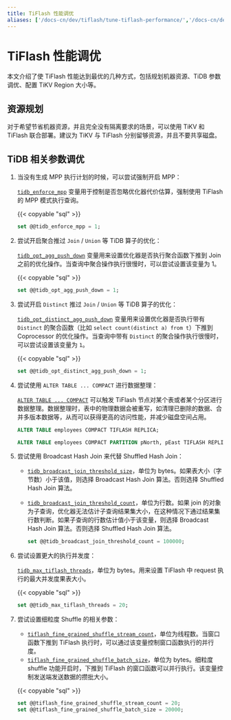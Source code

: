 ```yaml
---
title: TiFlash 性能调优
aliases: ['/docs-cn/dev/tiflash/tune-tiflash-performance/','/docs-cn/dev/reference/tiflash/tune-performance/']
---
```


# TiFlash 性能调优

本文介绍了使 TiFlash 性能达到最优的几种方式，包括规划机器资源、TiDB 参数调优、配置 TiKV Region 大小等。

## 资源规划

对于希望节省机器资源，并且完全没有隔离要求的场景，可以使用 TiKV 和 TiFlash 联合部署。建议为 TiKV 与 TiFlash 分别留够资源，并且不要共享磁盘。

## TiDB 相关参数调优

1. 当没有生成 MPP 执行计划的时候，可以尝试强制开启 MPP：

    [`tidb_enforce_mpp`](/system-variables.md#tidb_enforce_mpp-从-v51-版本开始引入) 变量用于控制是否忽略优化器代价估算，强制使用 TiFlash 的 MPP 模式执行查询。

    {{< copyable "sql" >}}

    ```sql
    set @@tidb_enforce_mpp = 1;
    ```

2. 尝试开启聚合推过 `Join` / `Union` 等 TiDB 算子的优化：

    [`tidb_opt_agg_push_down`](/system-variables.md#tidb_opt_agg_push_down) 变量用来设置优化器是否执行聚合函数下推到 Join 之前的优化操作。当查询中聚合操作执行很慢时，可以尝试设置该变量为 1。

    {{< copyable "sql" >}}

    ```sql
    set @@tidb_opt_agg_push_down = 1;
    ```

3. 尝试开启 `Distinct` 推过 `Join` / `Union` 等 TiDB 算子的优化：

    [`tidb_opt_distinct_agg_push_down`](/system-variables.md#tidb_opt_distinct_agg_push_down) 变量用来设置优化器是否执行带有 `Distinct` 的聚合函数（比如 `select count(distinct a) from t`）下推到 Coprocessor 的优化操作。当查询中带有 `Distinct` 的聚合操作执行很慢时，可以尝试设置该变量为 `1`。

    {{< copyable "sql" >}}

    ```sql
    set @@tidb_opt_distinct_agg_push_down = 1;
    ```

4. 尝试使用 `ALTER TABLE ... COMPACT` 进行数据整理：

    [`ALTER TABLE ... COMPACT`](/sql-statements/sql-statement-alter-table-compact.md) 可以触发 TiFlash 节点对某个表或者某个分区进行数据整理。数据整理时，表中的物理数据会被重写，如清理已删除的数据、合并多版本数据等，从而可以获得更高的访问性能，并减少磁盘空间占用。

    ```sql
    ALTER TABLE employees COMPACT TIFLASH REPLICA;
    ```

    ```sql
    ALTER TABLE employees COMPACT PARTITION pNorth, pEast TIFLASH REPLICA;
    ```

5. 尝试使用 Broadcast Hash Join 来代替 Shuffled Hash Join：

    - [`tidb_broadcast_join_threshold_size`](/system-variables.md#tidb_broadcast_join_threshold_count-从-v50-版本开始引入)，单位为 bytes。如果表大小（字节数）小于该值，则选择 Broadcast Hash Join 算法。否则选择 Shuffled Hash Join 算法。
    - [`tidb_broadcast_join_threshold_count`](/system-variables.md#tidb_broadcast_join_threshold_count-从-v50-版本开始引入)，单位为行数。如果 join 的对象为子查询，优化器无法估计子查询结果集大小，在这种情况下通过结果集行数判断。如果子查询的行数估计值小于该变量，则选择 Broadcast Hash Join 算法。否则选择 Shuffled Hash Join 算法。

        ```sql
        set @@tidb_broadcast_join_threshold_count = 100000;
        ```

6. 尝试设置更大的执行并发度：

    [`tidb_max_tiflash_threads`](/system-variables.md#tidb_max_tiflash_threads-从-v610-版本开始引入)，单位为 bytes。用来设置 TiFlash 中 request 执行的最大并发度果表大小。

    {{< copyable "sql" >}}

    ```sql
    set @@tidb_max_tiflash_threads = 20;
    ```

7. 尝试设置细粒度 Shuffle 的相关参数：

    - [`tiflash_fine_grained_shuffle_stream_count`](/system-variables.md#tiflash_fine_grained_shuffle_stream_count-从-v620-版本开始引入)，单位为线程数。当窗口函数下推到 TiFlash 执行时，可以通过该变量控制窗口函数执行的并行度。
    - [`tiflash_fine_grained_shuffle_batch_size`](/system-variables.md#tiflash_fine_grained_shuffle_batch_size-从-v620-版本开始引入)，单位为 bytes。细粒度 shuffle 功能开启时，下推到 TiFlash 的窗口函数可以并行执行。该变量控制发送端发送数据的攒批大小。

    {{< copyable "sql" >}}

    ```sql
    set @@tiflash_fine_grained_shuffle_stream_count = 20;
    set @@tiflash_fine_grained_shuffle_batch_size = 20000;
    ```
